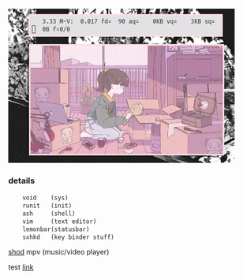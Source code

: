 ![img](untitled.png)

### details ###
        void    (sys)
        runit   (init)
        ash     (shell)
        vim     (text editor)
        lemonbar(statusbar)
        sxhkd   (key binder stuff)
[shod](https://github.com)
        mpv     (music/video player)


test [link](https://github.com)

